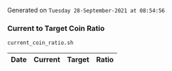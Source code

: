 Generated on `Tuesday 28-September-2021 at 08:54:56`

### Current to Target Coin Ratio
`current_coin_ratio.sh`

Date|Current|Target|Ratio
---|---|---|---
